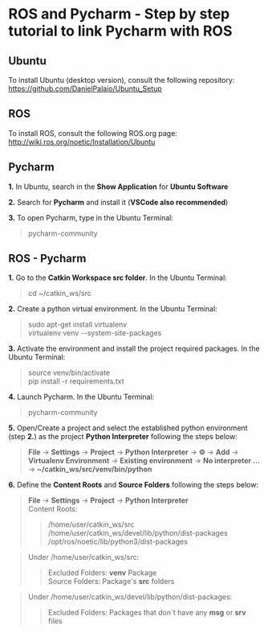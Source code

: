# ROS and Pycharm - Step by step tutorial to link Pycharm with ROS  

## Ubuntu 

To install Ubuntu (desktop version), consult the following repository:  
https://github.com/DanielPalaio/Ubuntu_Setup  

## ROS

To install ROS, consult the following ROS.org page:  
http://wiki.ros.org/noetic/Installation/Ubuntu  

## Pycharm

**1.** In Ubuntu, search in the **Show Application** for **Ubuntu Software**  

**2.** Search for **Pycharm** and install it (**VSCode also recommended**)

**3.** To open Pycharm, type in the Ubuntu Terminal:  
> pycharm-community  

## ROS - Pycharm  

**1.** Go to the **Catkin Workspace src folder**. In the Ubuntu Terminal:  
> cd ~/catkin_ws/src  

**2.** Create a python virtual environment. In the Ubuntu Terminal:  
> sudo apt-get install virtualenv  
> virtualenv venv --system-site-packages

**3.** Activate the environment and install the project required packages. In the Ubuntu Terminal:  
> source venv/bin/activate  
> pip install -r requirements.txt  

**4.** Launch Pycharm. In the Ubuntu Terminal:  
> pycharm-community  

**5.** Open/Create a project and select the established python environment (step **2.**) as the project **Python Interpreter** following the steps below:  
> **File** -> **Settings** -> **Project** -> **Python Interpreter** -> **⚙️** -> **Add** -> **Virtualenv Environment** -> **Existing environment** -> **No interpreter ...** -> **~/catkin_ws/src/venv/bin/python**  

**6.** Define the **Content Roots** and **Source Folders** following the steps below:  
> **File** -> **Settings** -> **Project** -> **Python Interpreter**  
> Content Roots:  
>> /home/user/catkin_ws/src  
>> /home/user/catkin_ws/devel/lib/python/dist-packages  
>> /opt/ros/noetic/lib/python3/dist-packages  

> Under /home/user/catkin_ws/src:  
>> Excluded Folders: **venv** Package  
>> Source Folders: Package's **src** folders   

> Under /home/user/catkin_ws/devel/lib/python/dist-packages:  
>> Excluded Folders: Packages that don´t have any **msg** or **srv** files  
